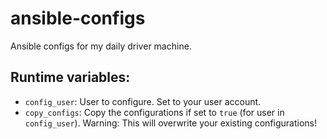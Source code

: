 # ansible-configs
Ansible configs for my daily driver machine.

## Runtime variables:

- `config_user`: User to configure. Set to your user account.
- `copy_configs`: Copy the configurations if set to `true` (for user in `config_user`). Warning: This will overwrite your existing configurations!
